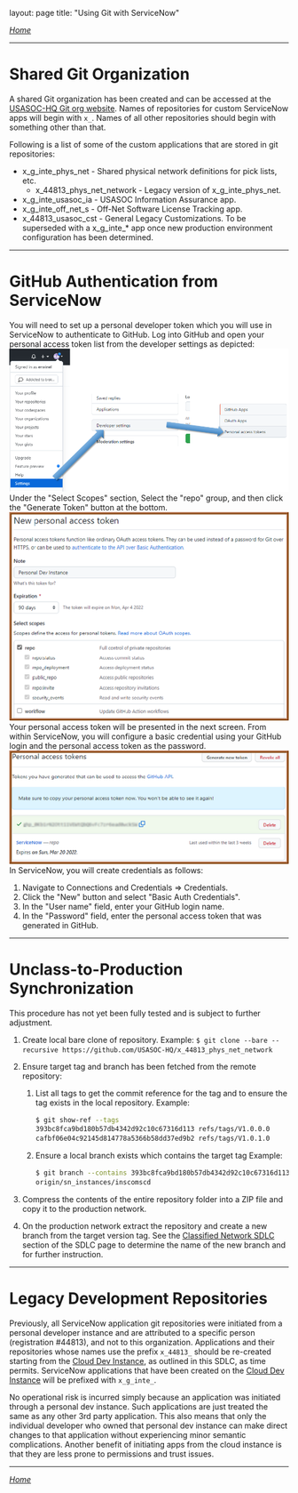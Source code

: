 layout: page
title: "Using Git with ServiceNow"

*[Home](./index.html)*

______________________

# Shared Git Organization

A shared Git organization has been created and can be accessed at the [USASOC-HQ Git org website](https://github.com/USASOC-HQ). Names of repositories for custom ServiceNow apps will begin with `x_`. Names of all other repositories should begin with something other than that.

Following is a list of some of the custom applications that are stored in git repositories:

- x_g_inte_phys_net - Shared physical network definitions for pick lists, etc.
  - x_44813_phys_net_network - Legacy version of x_g_inte_phys_net.
- x_g_inte_usasoc_ia - USASOC Information Assurance app.
- x_g_inte_off_net_s - Off-Net Software License Tracking app.
- x_44813_usasoc_cst - General Legacy Customizations. To be superseded with a x_g_inte_* app once new production environment configuration has been determined.

______________________

# GitHub Authentication from ServiceNow

You will need to set up a personal developer token which you will use in ServiceNow to authenticate to GitHub. Log into GitHub and open your personal access token list from the developer settings as depicted:\
![Screen clips of menu selections for new personal access token](./images/DevSettingsPersonalDevTokens.png)\
Under the "Select Scopes" section, Select the "repo" group, and then click the "Generate Token" button at the bottom.\
![Screen clip of new personal access token page](./images/NewPersonalAccessToken.png)\
Your personal access token will be presented in the next screen. From within ServiceNow, you will configure a basic credential using  your GitHub login and the personal access token as the password.\
![Screen clip of page after personal token generated](./images/PersonalAccessTokenGenerated.png)\
In ServiceNow, you will create credentials as follows:

1. Navigate to Connections and Credentials => Credentials.
2. Click the "New" button and select "Basic Auth Credentials".
3. In the "User name" field, enter your GitHub login name.
4. In the "Password" field, enter the personal access token that was generated in GitHub.

______________________

# Unclass-to-Production Synchronization

This procedure has not yet been fully tested and is subject to further adjustment.

1. Create local bare clone of repository.
   Example: `$ git clone --bare --recursive https://github.com/USASOC-HQ/x_44813_phys_net_network`
2. Ensure target tag and branch has been fetched from the remote repository:
   1. List all tags to get the commit reference for the tag and to ensure the tag exists in the local repository.
      Example:

      ```sh
      $ git show-ref --tags
      393bc8fca9bd180b57db4342d92c10c67316d113 refs/tags/V1.0.0.0
      cafbf06e04c92145d814778a5366b58dd37ed9b2 refs/tags/V1.0.1.0
      ```

   2. Ensure a local branch exists which contains the target tag
      Example:

      ```sh
      $ git branch --contains 393bc8fca9bd180b57db4342d92c10c67316d113
      origin/sn_instances/inscomscd
      ```

3. Compress the contents of the entire repository folder into a ZIP file and copy it to the production network.
4. On the production network extract the repository and create a new branch from the target version tag. See the [Classified Network SDLC](./SDLC.md#classified-network-sclc) section of the SDLC page to determine the name of the new branch and for further instruction.

______________________

# Legacy Development Repositories

Previously, all ServiceNow application git repositories were initiated from a personal developer instance and are attributed to a specific person (registration #44813), and not to this organization. Applications and their repositories whose names use the prefix `x_44813_` should be re-created starting from the [Cloud Dev Instance](https://inscomscd.servicenowservices.com/), as outlined in this SDLC, as time permits. ServiceNow applications that have been created on the [Cloud Dev Instance](https://inscomscd.servicenowservices.com/) will be prefixed with `x_g_inte_`.

No operational risk is incurred simply because an application was initiated through a personal dev instance. Such applications are just treated the same as any other 3rd party application. This also means that only the individual developer who owned that personal dev instance can make direct changes to that application without experiencing minor semantic complications. Another benefit of initiating apps from the cloud instance is that they are less prone to permissions and trust issues.

______________________

*[Home](./index.html)*
